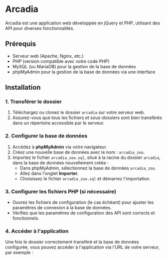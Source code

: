 # Arcadia

Arcadia est une application web développée en jQuery et PHP, utilisant des API pour diverses fonctionnalités.

## Prérequis

- Serveur web (Apache, Nginx, etc.)
- PHP (version compatible avec votre code PHP)
- MySQL (ou MariaDB) pour la gestion de la base de données
- phpMyAdmin pour la gestion de la base de données via une interface

## Installation

### 1. Transférer le dossier

1. Téléchargez ou clonez le dossier `arcadia` sur votre serveur web.
2. Assurez-vous que tous les fichiers et sous-dossiers sont bien transférés dans un répertoire accessible par le serveur.

### 2. Configurer la base de données

1. Accédez à **phpMyAdmin** via votre navigateur.
2. Créez une nouvelle base de données avec le nom : `arcadia_zoo`.
3. Importez le fichier `arcadia_zoo.sql`, situé à la racine du dossier `arcadia`, dans la base de données nouvellement créée :
   - Dans phpMyAdmin, sélectionnez la base de données `arcadia_zoo`.
   - Allez dans l'onglet **Importer**.
   - Choisissez le fichier `arcadia_zoo.sql` et démarrez l'importation.

### 3. Configurer les fichiers PHP (si nécessaire)

- Ouvrez les fichiers de configuration (le cas échéant) pour ajuster les paramètres de connexion à la base de données.
- Vérifiez que les paramètres de configuration des API sont corrects et fonctionnels.

### 4. Accéder à l'application

Une fois le dossier correctement transféré et la base de données configurée, vous pouvez accéder à l'application via l'URL de votre serveur, par exemple :
